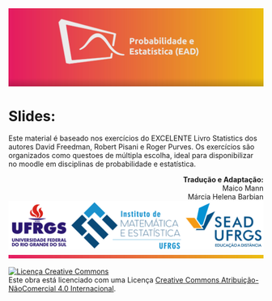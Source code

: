 <img src="https://github.com/Probabilidade-e-Estatistica-EAD/livro/blob/master/imagem_site_disciplina.png?raw=true" width="1000">

# Slides:

Este material é baseado nos exercícios do EXCELENTE Livro Statistics dos autores David Freedman, Robert Pisani e Roger Purves. Os exercícios são organizados como questoes de múltipla escolha, ideal para disponibilizar no moodle em disciplinas de probabilidade e estatística.

<div align="right"><strong>Tradução e Adaptação: <br></strong> Maico Mann <br> Márcia Helena Barbian	</div>

<img src="https://github.com/Probabilidade-e-Estatistica-EAD/questoes_de_marcar/blob/master/todos_logo.png?raw=true" width="1000">

<img src="https://github.com/Probabilidade-e-Estatistica-EAD/questoes_de_marcar/blob/master/before_site_disciplina.png?raw=true" width="1000">


<a rel="license" href="http://creativecommons.org/licenses/by-nc/4.0/"><img alt="Licença Creative Commons" style="border-width:0" src="https://i.creativecommons.org/l/by-nc/4.0/88x31.png" /></a><br />Este obra está licenciado com uma Licença <a rel="license" href="http://creativecommons.org/licenses/by-nc/4.0/">Creative Commons Atribuição-NãoComercial 4.0 Internacional</a>.
